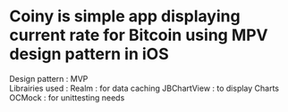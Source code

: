# Coiny is simple app displaying current rate for Bitcoin using MPV design pattern in iOS

Design pattern : MVP <Br>
Librairies used : 
Realm : for data caching
JBChartView : to display Charts
OCMock : for unittesting needs
